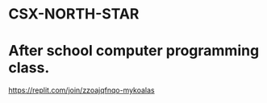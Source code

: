 # CSX-NORTH-STAR

# After school computer programming class.

https://replit.com/join/zzoajqfnqo-mykoalas
